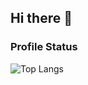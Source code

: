 ## Hi there 👋

### Profile Status
![Top Langs](https://github-readme-stats.vercel.app/api/top-langs/?username=kkmarkel&layout=compact&theme=radical)

<!--
**kkmarkel/kkmarkel** is a ✨ _special_ ✨ repository because its `README.md` (this file) appears on your GitHub profile.

Here are some ideas to get you started:

- 🔭 I’m currently working on ...
- 🌱 I’m currently learning ...
- 👯 I’m looking to collaborate on ...
- 🤔 I’m looking for help with ...
- 💬 Ask me about ...
- 📫 How to reach me: ...
- 😄 Pronouns: ...
- ⚡ Fun fact: ...
-->
